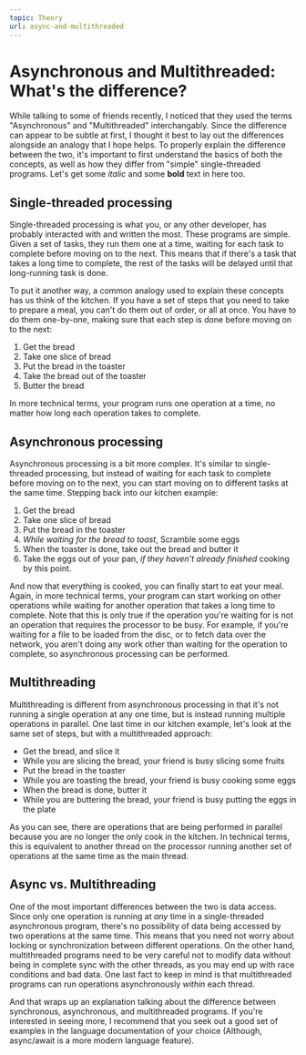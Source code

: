 ```yaml
---
topic: Theory
url: async-and-multithreaded
---
```

# Asynchronous and Multithreaded: What's the difference?
While talking to some of friends recently, I noticed that they used the terms "Asynchronous" and "Multithreaded" interchangably. Since the difference can appear to be subtle at first, I thought it best to lay out the differences alongside an analogy that I hope helps. To properly explain the difference between the two, it's important to first understand the basics of both the concepts, as well as how they differ from "simple" single-threaded programs. Let's get some _italic_ and some __bold__ text in here too.

## Single-threaded processing

Single-threaded processing is what you, or any other developer, has probably interacted with and written the most. These programs are simple. Given a set of tasks, they run them one at a time, waiting for each task to complete before moving on to the next. This means that if there's a task that takes a long time to complete, the rest of the tasks will be delayed until that long-running task is done.

To put it another way, a common analogy used to explain these concepts has us think of the kitchen. If you have a set of steps that you need to take to prepare a meal, you can't do them out of order, or all at once. You have to do them one-by-one, making sure that each step is done before moving on to the next:

1. Get the bread
2. Take one slice of bread
3. Put the bread in the toaster
4. Take the bread out of the toaster
5. Butter the bread

In more technical terms, your program runs one operation at a time, no matter how long each operation takes to complete.

## Asynchronous processing

Asynchronous processing is a bit more complex. It's similar to single-threaded processing, but instead of waiting for each task to complete before moving on to the next, you can start moving on to different tasks at the same time. Stepping back into our kitchen example:

1. Get the bread
2. Take one slice of bread
3. Put the bread in the toaster
4. _While waiting for the bread to toast_, Scramble some eggs
5. When the toaster is done, take out the bread and butter it
6. Take the eggs out of your pan, _if they haven't already finished_ cooking by this point.

And now that everything is cooked, you can finally start to eat your meal. Again, in more technical terms, your program can start working on other operations while waiting for another operation that takes a long time to complete. Note that this is only true if the operation you're waiting for is not an operation that requires the processor to be busy. For example, if you're waiting for a file to be loaded from the disc, or to fetch data over the network, you aren't doing any work other than waiting for the operation to complete, so asynchronous processing can be performed.

## Multithreading

Multithreading is different from asynchronous processing in that it's not running a single operation at any one time, but is instead running multiple operations in parallel. One last time in our kitchen example, let's look at the same set of steps, but with a multithreaded approach:

- Get the bread, and slice it
- While you are slicing the bread, your friend is busy slicing some fruits
- Put the bread in the toaster
- While you are toasting the bread, your friend is busy cooking some eggs
- When the bread is done, butter it
- While you are buttering the bread, your friend is busy putting the eggs in the plate

As you can see, there are operations that are being performed in parallel because you are no longer the only cook in the kitchen. In technical terms, this is equivalent to another thread on the processor running another set of operations at the same time as the main thread.

## Async vs. Multithreading

One of the most important differences between the two is data access. Since only one operation is running at _any_ time in a single-threaded asynchronous program, there's no possibility of data being accessed by two operations at the same time. This means that you need not worry about locking or synchronization between different operations. On the other hand, multithreaded programs need to be very careful not to modify data without being in complete sync with the other threads, as you may end up with race conditions and bad data. One last fact to keep in mind is that multithreaded programs can run operations asynchronously _within_ each thread.

And that wraps up an explanation talking about the difference between synchronous, asynchronous, and multithreaded programs. If you're interested in seeing more, I recommend that you seek out a good set of examples in the language documentation of your choice (Although, async/await is a more modern language feature).
